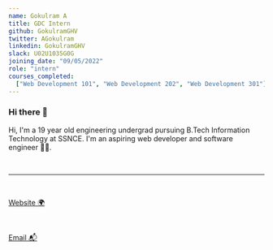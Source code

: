 ```yaml
---
name: Gokulram A
title: GDC Intern
github: GokulramGHV
twitter: AGokulram
linkedin: GokulramGHV
slack: U02U1035G0G
joining_date: "09/05/2022"
role: "intern"
courses_completed:
  ["Web Development 101", "Web Development 202", "Web Development 301"]
---
```


### Hi there 👋

Hi, I'm a 19 year old engineering undergrad pursuing B.Tech Information Technology at SSNCE.
I'm an aspiring web developer and software engineer 👨‍💻.

<br/>

---

<br/>

[Website 🌍](https://gokulramghv.github.io/)

<br/>

[Email 📬](mailto:gokulharividhya@gmail.com)
